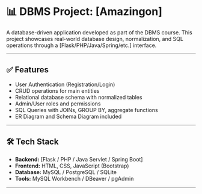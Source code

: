 # 📊 DBMS Project: [Amazingon]

A database-driven application developed as part of the DBMS course. This project showcases real-world database design, normalization, and SQL operations through a [Flask/PHP/Java/Spring/etc.] interface.

---

## ✅ Features

- User Authentication (Registration/Login)
- CRUD operations for main entities
- Relational database schema with normalized tables
- Admin/User roles and permissions
- SQL Queries with JOINs, GROUP BY, aggregate functions
- ER Diagram and Schema Diagram included

---

## 🛠️ Tech Stack

- **Backend:** [Flask / PHP / Java Servlet / Spring Boot]
- **Frontend:** HTML, CSS, JavaScript (Bootstrap)
- **Database:** MySQL / PostgreSQL / SQLite
- **Tools:** MySQL Workbench / DBeaver / pgAdmin

---



